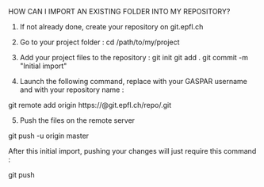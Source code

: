 HOW CAN I IMPORT AN EXISTING FOLDER INTO MY REPOSITORY?

1. If not already done, create your repository on git.epfl.ch

2. Go to your project folder :
   cd /path/to/my/project

3. Add your project files to the repository :
   git init git add .
   git commit -m "Initial import"

4. Launch the following command, replace <username> with your GASPAR username and <repository> with your repository name :

git remote add origin https://<username>@git.epfl.ch/repo/<repository>.git

5. Push the files on the remote server

git push -u origin master

After this initial import, pushing your changes will just require this command :

git push
